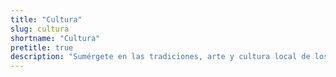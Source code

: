 ```yaml
---
title: "Cultura"
slug: cultura
shortname: "Cultura"
pretitle: true
description: "Sumérgete en las tradiciones, arte y cultura local de los destinos más fascinantes."
---
```



